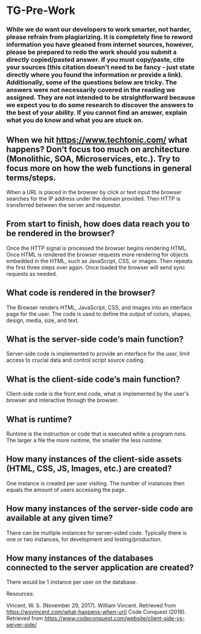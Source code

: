 # TG-Pre-Work

### While we do want our developers to work smarter, not harder, please refrain from plagiarizing.  It is completely fine to reword information you have gleaned from internet sources, however, please be prepared to redo the work should you submit a directly copied/pasted answer.  If you must copy/paste, cite your sources (this citation doesn't need to be fancy - just state directly where you found the information or provide a link).  Additionally, some of the questions below are tricky.  The answers were not necessarily covered in the reading we assigned.  They are not intended to be straightforward because we expect you to do some research to discover the answers to the best of your ability.  If you cannot find an answer, explain what you do know and what you are stuck on.  

## When we hit https://www.techtonic.com/ what happens? Don’t focus too much on architecture (Monolithic, SOA, Microservices, etc.). Try to focus more on how the web functions in general terms/steps.

When a URL is placed in the browser by click or text input the browser searches for the IP address under the domain provided. Then HTTP is transferred between the server and requestor. 

## From start to finish, how does data reach you to be rendered in the browser?

Once the HTTP signal is processed the browser begins rendering HTML. Once HTML is rendered the browser requests more rendering for objects embedded in the HTML, such as JavaScript, CSS, or images. Then repeats the first three steps over again. Once loaded the browser will send sync requests as needed.

## What code is rendered in the browser?

The Browser renders HTML, JavaScript, CSS, and images into an interface page for the user. The code is used to define the output of colors, shapes, design, media, size, and text.   

## What is the server-side code’s main function?

Server-side code is implemented to provide an interface for the user, limit access to crucial data and control script source coding.

## What is the client-side code’s main function?

Client-side code is the front end code, what is implemented by the user's browser and interactive through the browser.

## What is runtime?

Runtime is the instruction or code that is executed while a program runs. The larger a file the more runtime, the smaller the less runtime.
## How many instances of the client-side assets (HTML, CSS, JS, Images, etc.) are created?

One instance is created per user visiting. The number of instances then equals the amount of users accessing the page.

## How many instances of the server-side code are available at any given time?

There can be multiple instances for server-sided code. Typically there is one or two instances, for development and testing/production.

## How many instances of the databases connected to the server application are created?

There would be 1 instance per user on the database.

Resources:

Vincent, W. S. (November 29, 2017). William Vincent. Retrieved from https://wsvincent.com/what-happens-when-url/
Code Conquest (2019). Retrieved from https://www.codeconquest.com/website/client-side-vs-server-side/

